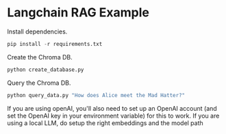 # Langchain RAG Example

Install dependencies.

```python
pip install -r requirements.txt
```

Create the Chroma DB.

```python
python create_database.py
```

Query the Chroma DB.

```python
python query_data.py "How does Alice meet the Mad Hatter?"
```

If you are using openAI, you'll also need to set up an OpenAI account (and set the OpenAI key in your environment variable) for this to work.
If you are using a local LLM, do setup the right embeddings and the model path